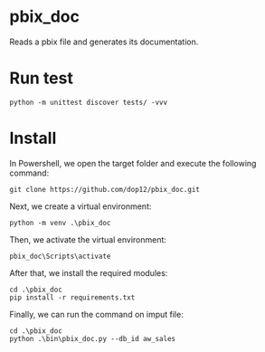 # pbix_doc
Reads a pbix file and generates its documentation. 
# Run test 
```python -m unittest discover tests/ -vvv```

# Install 

In Powershell, we open the target folder and execute the following command:
```
git clone https://github.com/dop12/pbix_doc.git
```
Next, we create a virtual environment:
```
python -m venv .\pbix_doc
```
Then, we activate the virtual environment:
```
pbix_doc\Scripts\activate
```
After that, we install the required modules:
```
cd .\pbix_doc
pip install -r requirements.txt
```
Finally, we can run the command on imput file:
```
cd .\pbix_doc
python .\bin\pbix_doc.py --db_id aw_sales
```
